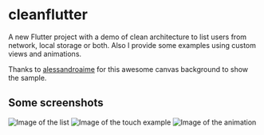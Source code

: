 # cleanflutter

A new Flutter project with a demo of clean architecture to list users from network, local storage or both. Also I provide some examples using custom views and animations.

Thanks to [alessandroaime](https://github.com/alessandroaime/Weather/blob/master/lib/header_painter.dart) for this awesome canvas background to show the sample.

## Some screenshots
 
![Image of the list](https://raw.githubusercontent.com/ficiverson/clean-flutter/master/list.png)
![Image of the touch example](https://raw.githubusercontent.com/ficiverson/clean-flutter/master/touch.png)
![Image of the animation](https://raw.githubusercontent.com/ficiverson/clean-flutter/master/fly.png)
